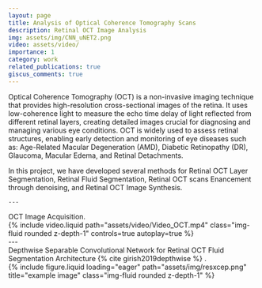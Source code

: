 ```yaml
---
layout: page
title: Analysis of Optical Coherence Tomography Scans
description: Retinal OCT Image Analysis
img: assets/img/CNN_uNET2.png
video: assets/video/
importance: 1
category: work
related_publications: true
giscus_comments: true
---
```


Optical Coherence Tomography (OCT) is a non-invasive imaging technique that provides high-resolution cross-sectional images of the retina. It uses low-coherence light to measure the echo time delay of light reflected from different retinal layers, creating detailed images crucial for diagnosing and managing various eye conditions. OCT is widely used to assess retinal structures, enabling early detection and monitoring of eye diseases such as:
Age-Related Macular Degeneration (AMD),
Diabetic Retinopathy (DR),
Glaucoma,
Macular Edema, and Retinal Detachments.

In this project, we have developed several methods for Retinal OCT Layer Segmentation, Retinal Fluid Segmentation, Retinal OCT scans Enancement through denoising, and Retinal OCT Image Synthesis.


    ---
 <div class="caption">
 OCT Image Acquisition.
</div>

<div class="row mt-3">
    <div class="col-sm mt-3 mt-md-0">
        {% include video.liquid path="assets/video/Video_OCT.mp4" class="img-fluid rounded z-depth-1" controls=true autoplay=true %}
    </div>
    
</div>
    ---
    <div class="caption">
Depthwise Separable Convolutional Network for Retinal OCT Fluid Segmentation Architecture {% cite girish2019depthwise %} .
</div>
<div class="row">
    <div class="col-sm mt-3 mt-md-0">
        {% include figure.liquid loading="eager" path="assets/img/resxcep.png" title="example image" class="img-fluid rounded z-depth-1" %}
    </div>
</div>
<!--
<div class="row">
    <div class="col-sm mt-3 mt-md-0">
        {% include figure.liquid loading="eager" path="assets/img/1.jpg" title="example image" class="img-fluid rounded z-depth-1" %}
   </div>
    <div class="col-sm mt-3 mt-md-0">
        {% include figure.liquid loading="eager" path="assets/img/3.jpg" title="example image" class="img-fluid rounded z-depth-1" %}
   </div>
    <div class="col-sm mt-3 mt-md-0">
        {% include figure.liquid loading="eager" path="assets/img/5.jpg" title="example image" class="img-fluid rounded z-depth-1" %}
    </div>
</div>

<div class="caption">
Depthwise Separable Convolutional Network for Retinal OCT Fluid Segmentation Architecture {% cite girish2019depthwise %} .
</div>
<div class="row">
    <div class="col-sm mt-3 mt-md-0">
        {% include figure.liquid loading="eager" path="assets/img/resxcep.png" title="example image" class="img-fluid rounded z-depth-1" %}
    </div>
</div>
```<div class="caption">
    This image can also have a caption. It's like magic.
</div>

You can also put regular text between your rows of images, even citations {% cite girish2019depthwise %}.
Say you wanted to write a bit about your project before you posted the rest of the images.
You describe how you toiled, sweated, _bled_ for your project, and then... you reveal its glory in the next row of images.

<div class="row justify-content-sm-center">
    <div class="col-sm-8 mt-3 mt-md-0">
        {% include figure.liquid path="assets/img/6.jpg" title="example image" class="img-fluid rounded z-depth-1" %}
    </div>
    <div class="col-sm-4 mt-3 mt-md-0">
        {% include figure.liquid path="assets/img/11.jpg" title="example image" class="img-fluid rounded z-depth-1" %}
    </div>
</div>
<div class="caption">
    You can also have artistically styled 2/3 + 1/3 images, like these.
</div>

The code is simple.
Just wrap your images with `<div class="col-sm">` and place them inside `<div class="row">` (read more about the <a href="https://getbootstrap.com/docs/4.4/layout/grid/">Bootstrap Grid</a> system).
To make images responsive, add `img-fluid` class to each; for rounded corners and shadows use `rounded` and `z-depth-1` classes.
Here's the code for the last row of images above:
-->
{% raw %}

```html
<div class="row justify-content-sm-center">
  <div class="col-sm-8 mt-3 mt-md-0">
    {% include figure.liquid path="assets/img/6.jpg" title="example image" class="img-fluid rounded z-depth-1" %}
  </div>
  <div class="col-sm-4 mt-3 mt-md-0">
    {% include figure.liquid path="assets/img/11.jpg" title="example image" class="img-fluid rounded z-depth-1" %}
  </div>
</div>
```

{% endraw %}
